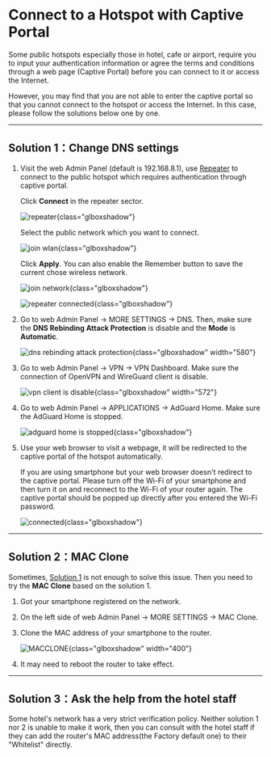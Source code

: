 # Connect to a Hotspot with Captive Portal

Some public hotspots especially those in hotel, cafe or airport, require you to input your authentication information or agree the terms and conditions through a web page (Captive Portal) before you can connect to it or access the Internet.

However, you may find that you are not able to enter the captive portal so that you cannot connect to the hotspot or access the Internet. In this case, please follow the solutions below one by one.

---

## Solution 1：Change DNS settings

1. Visit the web Admin Panel (default is 192.168.8.1), use [Repeater](../internet_repeater/) to connect to the public hotspot which requires authentication through captive portal.

    Click **Connect** in the repeater sector.

    ![repeater](https://static.gl-inet.com/docs/en/4/tutorials/connect_to_a_hotspot_with_captive_portal/repeater_sector.png){class="glboxshadow"}

    Select the public network which you want to connect.

    ![join wlan](https://static.gl-inet.com/docs/en/4/tutorials/connect_to_a_hotspot_with_captive_portal/join_wlan.png){class="glboxshadow"}

    Click **Apply**. You can also enable the Remember button to save the current chose wireless network.

    ![join network](https://static.gl-inet.com/docs/en/4/tutorials/connect_to_a_hotspot_with_captive_portal/join_network.png){class="glboxshadow"}

    ![repeater connected](https://static.gl-inet.com/docs/en/4/tutorials/connect_to_a_hotspot_with_captive_portal/repeater_connected.png){class="glboxshadow"}

2. Go to web Admin Panel -> MORE SETTINGS -> DNS. Then, make sure the **DNS Rebinding Attack Protection** is disable and the **Mode** is **Automatic**.

    ![dns rebinding attack protection](https://static.gl-inet.com/docs/en/4/tutorials/connect_to_a_hotspot_with_captive_portal/dns_rebinding_attack_protection.png){class="glboxshadow" width="580"}

3. Go to web Admin Panel -> VPN -> VPN Dashboard. Make sure the connection of OpenVPN and WireGuard client is disable.

    ![vpn client is disable](https://static.gl-inet.com/docs/en/4/tutorials/connect_to_a_hotspot_with_captive_portal/vpn_client_is_disable.png){class="glboxshadow" width="572"}

4. Go to web Admin Panel -> APPLICATIONS -> AdGuard Home. Make sure the AdGuard Home is stopped.

    ![adguard home is stopped](https://static.gl-inet.com/docs/en/4/tutorials/connect_to_a_hotspot_with_captive_portal/adguardhome_init.png){class="glboxshadow"}

5. Use your web browser to visit a webpage, it will be redirected to the captive portal of the hotspot automatically.

    If you are using smartphone but your web browser doesn't redirect to the captive portal. Please turn off the Wi-Fi of your smartphone and then turn it on and reconnect to the Wi-Fi of your router again. The captive portal should be popped up directly after you entered the Wi-Fi password.

    ![connected](https://static.gl-inet.com/docs/en/4/tutorials/connect_to_a_hotspot_with_captive_portal/connected.png){class="glboxshadow"}

---

## Solution 2：MAC Clone

Sometimes, [Solution 1](#solution-1change-dns-settings) is not enough to solve this issue. Then you need to try the **MAC Clone** based on the solution 1.

1. Got your smartphone registered on the network.

2. On the left side of web Admin Panel -> MORE SETTINGS -> MAC Clone.

3. Clone the MAC address of your smartphone to the router.

    ![MACCLONE](https://static.gl-inet.com/docs/en/4/tutorials/connect_to_a_hotspot_with_captive_portal/mac_clone.png){class="glboxshadow"  width="400"}

4. It may need to reboot the router to take effect.

---

## Solution 3：Ask the help from the hotel staff

Some hotel's network has a very strict verification policy. Neither solution 1 nor 2 is unable to make it work, then you can consult with the hotel staff if they can add the router's MAC address(the Factory default one) to their "Whitelist" directly.

